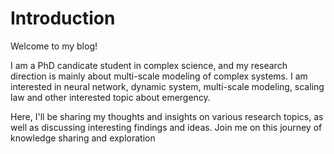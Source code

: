 # Introduction
Welcome to my blog! 

I am a PhD candicate student in complex science, and my research direction is mainly about multi-scale modeling of complex systems. 
I am interested in neural network, dynamic system, multi-scale modeling, scaling law and other interested topic about emergency.

Here, I'll be sharing my thoughts and insights on various research topics, as well as discussing interesting findings and ideas. Join me on this journey of knowledge sharing and exploration





